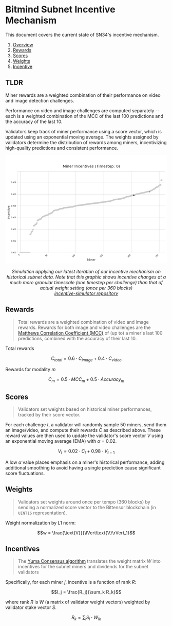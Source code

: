 # Bitmind Subnet Incentive Mechanism

This document covers the current state of SN34's incentive mechanism. 
1. [Overview](#overview)
2. [Rewards](#rewards)
3. [Scores](#scores)
4. [Weights](#weights)
5. [Incentive](#incentives)

## TLDR

Miner rewards are a weighted combination of their performance on video and image detection challenges.

Performance on video and image challenges are computed separately -- each is a weighted combination of the MCC of the last 100 predictions and the accuracy of the last 10. 

Validators keep track of miner performance using a score vector, which is updated using an exponential moving average. The weights assigned by validators determine the distribution of rewards among miners, incentivizing high-quality predictions and consistent performance.


<p align="center">
  <img src="../static/incentive.gif" alt="Incentive Mechanism">
</p>
<p align="center"><em>Simulation applying our latest iteration of our incentive mechanism on historical subnet data. Note that this graphic shows incentive changes at a much more granular timescale (one timestep per challenge) than that of actual weight setting (once per 360 blocks)<br><a href=https://github.com/BitMind-AI/incentive-simulator>incentive-simulator repository</a>
</em></p>



## Rewards
> Total rewards are a weighted combination of video and image rewards. Rewards for both image and video challenges are the [Matthews Correlation Coefficient (MCC)](https://en.wikipedia.org/wiki/Phi_coefficient) of (up to) a miner's last 100 predictions, combined with the accuracy of their last 10. 

Total rewards

$$ 
C_{total} = 0.6 \cdot C_{image} + 0.4 \cdot C_{video} 
$$

Rewards for modality *m*

$$ 
C_m = 0.5 \cdot MCC_m + 0.5 \cdot Accuracy_m
$$


## Scores

>Validators set weights based on historical miner performances, tracked by their score vector. 

For each challenge *t*, a validator will randomly sample 50 miners, send them an image/video, and compute their rewards *C* as described above. These reward values are then used to update the validator's score vector *V* using an exponential moving average (EMA) with *&alpha;* = 0.02. 

$$
V_t = 0.02 \cdot C_t + 0.98 \cdot V_{t-1}
$$

A low *&alpha;* value places emphasis on a miner's historical performance, adding additional smoothing to avoid having a single prediction cause significant score fluctuations.


## Weights

> Validators set weights around once per tempo (360 blocks) by sending a normalized score vector to the Bittensor blockchain (in `UINT16` representation).

Weight normalization by L1 norm:

$$w = \frac{\text{V}}{\lVert\text{V}\rVert_1}$$


## Incentives
> The [Yuma Consensus algorithm](https://docs.bittensor.com/yuma-consensus) translates the weight matrix *W* into incentives for the subnet miners and dividends for the subnet validators

Specifically, for each miner *j*, incentive is a function of rank *R*:

$$I_j = \frac{R_j}{\sum_k R_k}$$

where rank *R* is *W* (a matrix of validator weight vectors) weighted by validator stake vector *S*. 

$$R_k = \sum_i S_i \cdot W_{ik}$$




